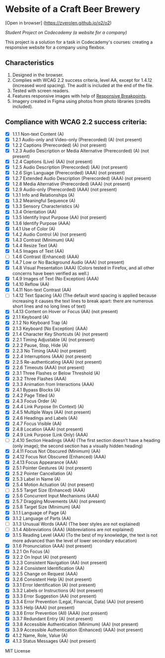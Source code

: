# Website of a Craft Beer Brewery 
[Open in browser]
(https://zverolen.github.io/o2/o2)

*Student Project on Codecademy (a website for a company)*

This project is a solution for a task in Codecademy's courses: creating a responsive website for a company using flexbox.

## Characteristics
1. Designed in the browser.
2. Complies with WCAG 2.2 success criteria, level AA, except for 1.4.12 (increased word spacing). The audit is included at the end of the file.
3. Tested with screen readers.
4. Features responsive images with help of [Responsive Breakpoints](https://www.responsivebreakpoints.com/).
5. Imagery created in Figma using photos from photo libraries (credits included).

## Compliance with WCAG 2.2 success criteria:
- [x] 1.1.1 Non-text Content (A)
- [x] 1.2.1 Audio-only and Video-only (Prerecorded) (A) (not present)
- [x] 1.2.2 Captions (Prerecorded) (A) (not present)
- [x] 1.2.3 Audio Description or Media Alternative (Prerecorded) (A) (not present)
- [x] 1.2.4 Captions (Live) (AA) (not present)
- [x] 1.2.5 Audio Description (Prerecorded) (AA) (not present)
- [x] 1.2.6 Sign Language (Prerecorded) (AAA) (not present)
- [x] 1.2.7 Extended Audio Description (Prerecorded) (AAA) (not present)
- [x] 1.2.8 Media Alternative (Prerecorded) (AAA) (not present)
- [x] 1.2.9 Audio-only (Prerecorded) (AAA) (not present)
- [x] 1.3.1 Info and Relationships (A)
- [x] 1.3.2 Meaningful Sequence (A)
- [x] 1.3.3 Sensory Characteristics (A)
- [x] 1.3.4 Orientation (AA)
- [x] 1.3.5 Identify Input Purpose (AA) (not present)
- [x] 1.3.6 Identify Purpose (AAA)
- [x] 1.4.1 Use of Color (A)
- [x] 1.4.2 Audio Control  (A) (not present)
- [x] 1.4.3 Contrast (Minimum) (AA)
- [x] 1.4.4 Resize Text (AA)
- [x] 1.4.5 Images of Text (AA)
- [ ] 1.4.6 Contrast (Enhanced) (AAA)
- [x] 1.4.7 Low or No Background Audio (AAA) (not present)
- [x] 1.4.8 Visual Presentation (AAA) (Colors tested in Firefox, and all other concerns have been verified as well.)
- [x] 1.4.9 Images of Text (No Exception) (AAA)
- [x] 1.4.10 Reflow (AA)
- [x] 1.4.11 Non-text Contrast (AA)
- [ ] 1.4.12 Text Spacing (AA) (The default word spacing is applied because increasing it causes the text lines to break apart: there are numerous short lines and no long lines of text)
- [x] 1.4.13 Content on Hover or Focus (AA) (not present)
- [x] 2.1.1 Keyboard (A)
- [x] 2.1.2 No Keyboard Trap (A)
- [x] 2.1.3 Keyboard (No Exception) (AAA)
- [x] 2.1.4 Character Key Shortcuts (A) (not present)
- [x] 2.2.1 Timing Adjustable (A) (not present)
- [x] 2.2.2 Pause, Stop, Hide (A)
- [x] 2.2.3 No Timing (AAA) (not present)
- [x] 2.2.4 Interruptions (AAA) (not present)
- [x] 2.2.5 Re-authenticating (AAA) (not present)
- [x] 2.2.6 Timeouts (AAA) (not present)
- [x] 2.3.1 Three Flashes or Below Threshold (A)
- [x] 2.3.2 Three Flashes (AAA)
- [x] 2.3.3 Animation from Interactions (AAA)
- [x] 2.4.1 Bypass Blocks (A)
- [x] 2.4.2 Page Titled (A)
- [x] 2.4.3 Focus Order (A)
- [x] 2.4.4 Link Purpose (In Context) (A)
- [x] 2.4.5 Multiple Ways (AA) (not present)
- [x] 2.4.6 Headings and Labels (AA)
- [x] 2.4.7 Focus Visible (AA)
- [x] 2.4.8 Location (AAA) (not present)
- [x] 2.4.9 Link Purpose (Link Only) (AAA)
- [ ] 2.4.10 Section Headings (AAA) (The first section doesn’t have a heading (only image); the second section has a visually hidden heading)
- [x] 2.4.11 Focus Not Obscured (Minimum) (AA)
- [x] 2.4.12 Focus Not Obscured (Enhanced) (AAA)
- [x] 2.4.13 Focus Appearance (AAA)
- [x] 2.5.1 Pointer Gestures (A) (not present)
- [x] 2.5.2 Pointer Cancellation (A)
- [x] 2.5.3 Label in Name (A)
- [x] 2.5.4 Motion Actuation (A) (not present)
- [ ] 2.5.5 Target Size (Enhanced) (AAA)
- [x] 2.5.6 Concurrent Input Mechanisms (AAA)
- [x] 2.5.7 Dragging Movements (AA) (not present)
- [x] 2.5.8 Target Size (Minimum) (AA)
- [x] 3.1.1 Language of Page (A)
- [x] 3.1.2 Language of Parts (AA)
- [ ] 3.1.3 Unusual Words (AAA) (The beer styles are not explained)
- [ ] 3.1.4 Abbreviations (AAA) (Abbreviations are not explained)
- [x] 3.1.5 Reading Level (AAA) (To the best of my knowledge, the text is not more advanced than the level of lower secondary education)
- [x] 3.1.6 Pronunciation (AAA) (not present)
- [x] 3.2.1 On Focus (A)
- [x] 3.2.2 On Input (A) (not present)
- [x] 3.2.3 Consistent Navigation (AA) (not present)
- [x] 3.2.4 Consistent Identification (AA)
- [x] 3.2.5 Change on Request (AAA)
- [x] 3.2.6 Consistent Help (A) (not present)
- [x] 3.3.1 Error Identification (A) (not present)
- [x] 3.3.2 Labels or Instructions (A) (not present)
- [x] 3.3.3 Error Suggestion (AA) (not present)
- [x] 3.3.4 Error Prevention (Legal, Financial, Data) (AA) (not present)
- [x] 3.3.5 Help (AAA) (not present)
- [x] 3.3.6 Error Prevention (All) (AAA) (not present)
- [x] 3.3.7 Redundant Entry (A) (not present)
- [x] 3.3.8 Accessible Authentication (Minimum) (AA) (not present)
- [x] 3.3.9 Accessible Authentication (Enhanced) (AAA) (not present)
- [x] 4.1.2 Name, Role, Value (A)
- [x] 4.1.3 Status Messages (AA) (not present)

MIT License